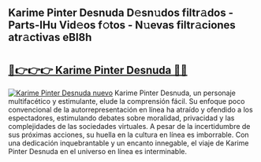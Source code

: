 ## Karime Pinter Desnuda D𝚎sn𝚞dos filtr𝚊dos - Parts-IHu Vid𝚎os f𝚘tos - N𝚞evas filtr𝚊ciones atr𝚊ctivas eBI8h

# <h2><a href="http://mb0ggc1.tromn.icu/?c=Karime+Pinter+Desnuda">🔗👉👉👉 Karime Pinter Desnuda 🔗🔗</a></h2>

[![Karime Pinter Desnuda nuevo](https://i.imgur.com/pEAQMta.gif)](http://mb0ggc1.tromn.icu/?c=Karime+Pinter+Desnuda)
Karime Pinter Desnuda, un personaje multifacético y estimulante, elude la comprensión fácil. Su enfoque poco convencional de la autorrepresentación en línea ha atraído y ofendido a los espectadores, estimulando debates sobre moralidad, privacidad y las complejidades de las sociedades virtuales. A pesar de la incertidumbre de sus próximas acciones, su huella en la cultura en línea es imborrable. Con una dedicación inquebrantable y un encanto innegable, el viaje de Karime Pinter Desnuda en el universo en línea es interminable.
